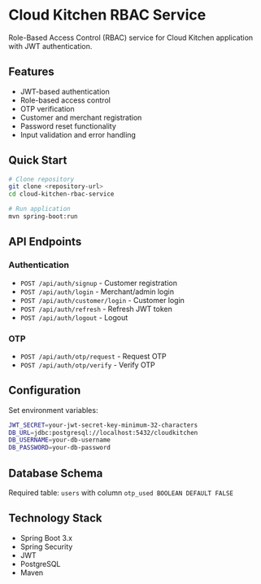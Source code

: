 # Cloud Kitchen RBAC Service

Role-Based Access Control (RBAC) service for Cloud Kitchen application with JWT authentication.

## Features

- JWT-based authentication
- Role-based access control
- OTP verification
- Customer and merchant registration
- Password reset functionality
- Input validation and error handling

## Quick Start

```bash
# Clone repository
git clone <repository-url>
cd cloud-kitchen-rbac-service

# Run application
mvn spring-boot:run
```

## API Endpoints

### Authentication
- `POST /api/auth/signup` - Customer registration
- `POST /api/auth/login` - Merchant/admin login
- `POST /api/auth/customer/login` - Customer login
- `POST /api/auth/refresh` - Refresh JWT token
- `POST /api/auth/logout` - Logout

### OTP
- `POST /api/auth/otp/request` - Request OTP
- `POST /api/auth/otp/verify` - Verify OTP

## Configuration

Set environment variables:
```bash
JWT_SECRET=your-jwt-secret-key-minimum-32-characters
DB_URL=jdbc:postgresql://localhost:5432/cloudkitchen
DB_USERNAME=your-db-username
DB_PASSWORD=your-db-password
```

## Database Schema

Required table: `users` with column `otp_used BOOLEAN DEFAULT FALSE`

## Technology Stack

- Spring Boot 3.x
- Spring Security
- JWT
- PostgreSQL
- Maven